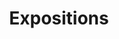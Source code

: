 ---
title: Expositions
image: /philippefraisse/categories/expo1.jpg

# Badge style
style:
    background: "#2a9d8f"
    color: "#fff"
---